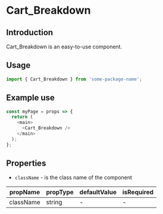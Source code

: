 # Cart_Breakdown

<!-- STORY -->

## Introduction

Cart_Breakdown is an easy-to-use component.

## Usage

```javascript
import { Cart_Breakdown } from 'some-package-name';
```

## Example use

```javascript
const myPage = props => {
  return (
    <main>
      <Cart_Breakdown />
    </main>
  );
};
```

## Properties

- `className` - is the class name of the component

| propName  | propType | defaultValue | isRequired |
| --------- | -------- | ------------ | ---------- |
| className | string   | -            | -          |

